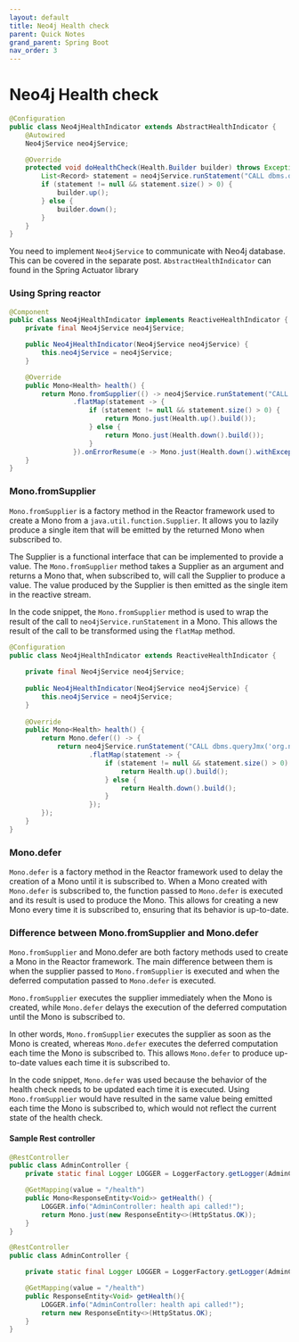 ```yaml
---
layout: default
title: Neo4j Health check
parent: Quick Notes
grand_parent: Spring Boot
nav_order: 3
---
```

# Neo4j Health check

```java
@Configuration
public class Neo4jHealthIndicator extends AbstractHealthIndicator {
    @Autowired
    Neo4jService neo4jService;

    @Override
    protected void doHealthCheck(Health.Builder builder) throws Exception {
        List<Record> statement = neo4jService.runStatement("CALL dbms.queryJmx('org.neo4j:*')", null);
        if (statement != null && statement.size() > 0) {
            builder.up();
        } else {
            builder.down();
        }
    }
}
```
You need to implement `Neo4jService` to communicate with Neo4j database. This can be covered in the separate post. 
`AbstractHealthIndicator` can found in the Spring Actuator library 

### Using Spring reactor
```java
@Component
public class Neo4jHealthIndicator implements ReactiveHealthIndicator {
    private final Neo4jService neo4jService;

    public Neo4jHealthIndicator(Neo4jService neo4jService) {
        this.neo4jService = neo4jService;
    }

    @Override
    public Mono<Health> health() {
        return Mono.fromSupplier(() -> neo4jService.runStatement("CALL dbms.queryJmx('org.neo4j:*')", null))
                .flatMap(statement -> {
                    if (statement != null && statement.size() > 0) {
                        return Mono.just(Health.up().build());
                    } else {
                        return Mono.just(Health.down().build());
                    }
                }).onErrorResume(e -> Mono.just(Health.down().withException(e).build()));
    }
}
```

### Mono.fromSupplier
`Mono.fromSupplier` is a factory method in the Reactor framework used to create a Mono from a `java.util.function.Supplier`. It allows you to lazily produce a single item that will be emitted by the returned Mono when subscribed to.

The Supplier is a functional interface that can be implemented to provide a value. The `Mono.fromSupplier` method takes a Supplier as an argument and returns a Mono that, when subscribed to, will call the Supplier to produce a value. The value produced by the Supplier is then emitted as the single item in the reactive stream.

In the code snippet, the `Mono.fromSupplier` method is used to wrap the result of the call to `neo4jService.runStatement` in a Mono. This allows the result of the call to be transformed using the `flatMap` method.


```java
@Configuration
public class Neo4jHealthIndicator extends ReactiveHealthIndicator {
    
    private final Neo4jService neo4jService;
    
    public Neo4jHealthIndicator(Neo4jService neo4jService) {
        this.neo4jService = neo4jService;
    }
    
    @Override
    public Mono<Health> health() {
        return Mono.defer(() -> {
            return neo4jService.runStatement("CALL dbms.queryJmx('org.neo4j:*')", null)
                    .flatMap(statement -> {
                        if (statement != null && statement.size() > 0) {
                            return Health.up().build();
                        } else {
                            return Health.down().build();
                        }
                    });
        });
    }
}
```

### Mono.defer
`Mono.defer` is a factory method in the Reactor framework used to delay the creation of a Mono until it is subscribed to. When a Mono created with `Mono.defer` is subscribed to, the function passed to `Mono.defer` is executed and its result is used to produce the Mono. This allows for creating a new Mono every time it is subscribed to, ensuring that its behavior is up-to-date.

### Difference between Mono.fromSupplier and Mono.defer
`Mono.fromSupplier` and Mono.defer are both factory methods used to create a Mono in the Reactor framework. The main difference between them is when the supplier passed to `Mono.fromSupplier` is executed and when the deferred computation passed to `Mono.defer` is executed.

`Mono.fromSupplier` executes the supplier immediately when the Mono is created, while `Mono.defer` delays the execution of the deferred computation until the Mono is subscribed to.

In other words, `Mono.fromSupplier` executes the supplier as soon as the Mono is created, whereas `Mono.defer` executes the deferred computation each time the Mono is subscribed to. This allows `Mono.defer` to produce up-to-date values each time it is subscribed to.

In the code snippet, `Mono.defer` was used because the behavior of the health check needs to be updated each time it is executed. Using `Mono.fromSupplier` would have resulted in the same value being emitted each time the Mono is subscribed to, which would not reflect the current state of the health check.

#### Sample Rest controller
```java
@RestController
public class AdminController {
    private static final Logger LOGGER = LoggerFactory.getLogger(AdminController.class);

    @GetMapping(value = "/health")
    public Mono<ResponseEntity<Void>> getHealth() {
        LOGGER.info("AdminController: health api called!");
        return Mono.just(new ResponseEntity<>(HttpStatus.OK));
    }
}
```

```java
@RestController
public class AdminController {

    private static final Logger LOGGER = LoggerFactory.getLogger(AdminController.class);

    @GetMapping(value = "/health")
    public ResponseEntity<Void> getHealth(){
        LOGGER.info("AdminController: health api called!");
        return new ResponseEntity<>(HttpStatus.OK);
    }
}
```
